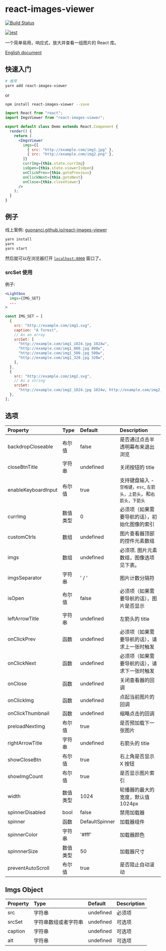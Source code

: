 # react-images-viewer

[![Build Status](https://travis-ci.org/guonanci/react-images-viewer.svg?branch=master)](https://travis-ci.org/guonanci/react-images-viewer)

<!-- [![Coverage Status](https://coveralls.io/repos/github/guonanci/react-images-viewer/badge.svg?branch=master)](https://coveralls.io/github/guonanci/react-images-viewer?branch=master) -->

[![jest](https://jestjs.io/img/jest-badge.svg)](https://github.com/facebook/jest)

一个简单易用，响应式，放大并查看一组图片的 React 库。

[English document](./README.md)

## 快速入门

```bash
# 推荐
yarn add react-images-viewer
```

or

```bash
npm install react-images-viewer --save
```

```jsx
import React from "react";
import ImgsViewer from "react-images-viewer";

export default class Demo extends React.Component {
  render() {
    return (
      <ImgsViewer
        imgs={[
          { src: "http://example.com/img1.jpg" },
          { src: "http://example.com/img2.png" },
        ]}
        currImg={this.state.currImg}
        isOpen={this.state.viewerIsOpen}
        onClickPrev={this.gotoPrevious}
        onClickNext={this.gotoNext}
        onClose={this.closeViewer}
      />
    );
  }
}
```

## 例子

线上案例: [guonanci.github.io/react-images-viewer](https://guonanci.github.io/react-images-viewer)

```bash
yarn install
yarn
yarn start
```

然后就可以在浏览器打开 [`localhost:8000`](http://localhost:8000) 窗口了。

### srcSet 使用

例子:

```jsx
<Lightbox
  imgs={IMG_SET}
  ...
>
```

```js
const IMG_SET = [
  {
    src: "http://example.com/img1.svg",
    caption: "A forest",
    // As an array
    srcSet: [
      "http://example.com/img1_1024.jpg 1024w",
      "http://example.com/img1_800.jpg 800w",
      "http://example.com/img1_500.jpg 500w",
      "http://example.com/img1_320.jpg 320w",
    ],
  },
  {
    src: "http://example.com/img2.svg",
    // As a string
    srcSet:
      "http://example.com/img2_1024.jpg 1024w, http://example.com/img2_800.jpg 800w, http://example.com/img2_500.jpg 500w, http://example.com/img2_320.jpg 320w",
  },
];
```

## 选项

| Property            | Type     | Default        | Description                                                                                         |
| :------------------ | :------- | :------------- | :-------------------------------------------------------------------------------------------------- |
| backdropCloseable   | 布尔值   | false          | 是否通过点击半透明幕布来退出浏览                                                                    |
| closeBtnTitle       | 字符串   | undefined      | 关闭按钮的 title                                                                                    |
| enableKeyboardInput | 布尔值   | true           | 支持键盘输入 - <code>空格键，esc</code>, <code>左箭头，上箭头</code>，和<code>右箭头，下箭头</code> |
| currImg             | 数值类型 | 0              | 必须项（如果需要导航的话），初始化图像的索引                                                        |
| customCtrls         | 数组     | undefined      | 图片查看器顶部的控件元素数组                                                                        |
| imgs                | 数组     | undefined      | 必须项. 图片元素数组，图像选项见下表。                                                              |
| imgsSeparator       | 字符串   | ' / '          | 图片计数分隔符                                                                                      |
| isOpen              | 布尔值   | false          | 必须项（如果需要导航的话），图片是否显示                                                            |
| leftArrowTitle      | 字符串   | undefined      | 左箭头的 title                                                                                      |
| onClickPrev         | 函数     | undefined      | 必须项（如果需要导航的话），请求上一张时触发                                                        |
| onClickNext         | 函数     | undefined      | 必须项（如果需要导航的话），请求下一张时触发                                                        |
| onClose             | 函数     | undefined      | 关闭查看器的回调                                                                                    |
| onClickImg          | 函数     | undefined      | 点起当前图片的回调                                                                                  |
| onClickThumbnail    | 函数     | undefined      | 缩略点击的回调                                                                                      |
| preloadNextImg      | 布尔值   | true           | 是否预加载下一张图片                                                                                |
| rightArrowTitle     | 字符串   | undefined      | 右箭头的 title                                                                                      |
| showCloseBtn        | 布尔值   | true           | 右上角是否显示 X 按钮                                                                               |
| showImgCount        | 布尔值   | true           | 是否显示图片索引                                                                                    |
| width               | 数值类型 | 1024           | 轮播器的最大的宽度，默认值 1024px                                                                   |
| spinnerDisabled     | bool     | false          | 禁用加载器                                                                                          |
| spinner             | 函数     | DefaultSpinner | 加载器组件                                                                                          |
| spinnerColor        | 字符串   | '#fff'         | 加载器颜色                                                                                          |
| spinnnerSize        | 数值类型 | 50             | 加载器尺寸                                                                                          |
| preventAutoScroll   | 布尔值   | true           | 是否阻止自动滚动                                                                                    |

## Imgs Object

| Property | Type                 | Default   | Description |
| :------- | :------------------- | :-------- | :---------- |
| src      | 字符串               | undefined | 必须项      |
| srcSet   | 字符串数组或者字符串 | undefined | 可选项      |
| caption  | 字符串               | undefined | 可选项      |
| alt      | 字符串               | undefined | 可选项      |
